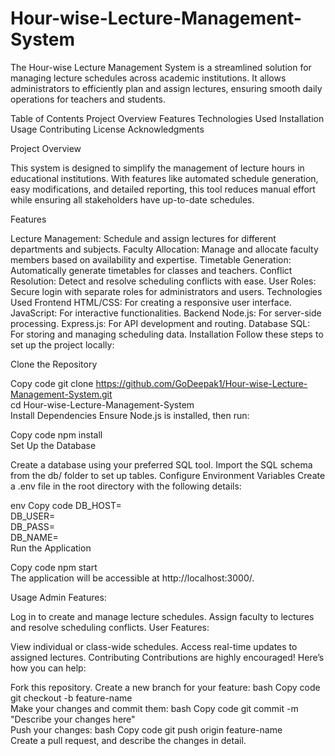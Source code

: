 # Hour-wise-Lecture-Management-System

The Hour-wise Lecture Management System is a streamlined solution for managing lecture schedules across academic institutions. It allows administrators to efficiently plan and assign lectures, ensuring smooth daily operations for teachers and students.

Table of Contents
Project Overview
Features
Technologies Used
Installation
Usage
Contributing
License
Acknowledgments

Project Overview

This system is designed to simplify the management of lecture hours in educational institutions. With features like automated schedule generation, easy modifications, and detailed reporting, this tool reduces manual effort while ensuring all stakeholders have up-to-date schedules.

Features

Lecture Management: Schedule and assign lectures for different departments and subjects.
Faculty Allocation: Manage and allocate faculty members based on availability and expertise.
Timetable Generation: Automatically generate timetables for classes and teachers.
Conflict Resolution: Detect and resolve scheduling conflicts with ease.
User Roles: Secure login with separate roles for administrators and users.
Technologies Used
Frontend
HTML/CSS: For creating a responsive user interface.
JavaScript: For interactive functionalities.
Backend
Node.js: For server-side processing.
Express.js: For API development and routing.
Database
SQL: For storing and managing scheduling data.
Installation
Follow these steps to set up the project locally:

Clone the Repository

Copy code
git clone https://github.com/GoDeepak1/Hour-wise-Lecture-Management-System.git  
cd Hour-wise-Lecture-Management-System  
Install Dependencies
Ensure Node.js is installed, then run:

Copy code
npm install  
Set Up the Database

Create a database using your preferred SQL tool.
Import the SQL schema from the db/ folder to set up tables.
Configure Environment Variables
Create a .env file in the root directory with the following details:

env
Copy code
DB_HOST=<your-database-host>  
DB_USER=<your-database-username>  
DB_PASS=<your-database-password>  
DB_NAME=<your-database-name>  
Run the Application

Copy code
npm start  
The application will be accessible at http://localhost:3000/.

Usage
Admin Features:

Log in to create and manage lecture schedules.
Assign faculty to lectures and resolve scheduling conflicts.
User Features:

View individual or class-wide schedules.
Access real-time updates to assigned lectures.
Contributing
Contributions are highly encouraged! Here’s how you can help:

Fork this repository.
Create a new branch for your feature:
bash
Copy code
git checkout -b feature-name  
Make your changes and commit them:
bash
Copy code
git commit -m "Describe your changes here"  
Push your changes:
bash
Copy code
git push origin feature-name  
Create a pull request, and describe the changes in detail.
